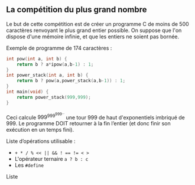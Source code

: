 ## La compétition du plus grand nombre

Le but de cette compétition est de créer un programme C de moins de 500 caractères renvoyant le plus grand entier possible. On suppose que l'on dispose d'une mémoire infinie, et que les entiers ne soient pas bornée.

Exemple de programme de 174 caractères :
```c
int pow(int a, int b) {
	return b ? a*ipow(a,b-1) : 1;
}
int power_stack(int a, int b) {
	return b ? pow(a,power_stack(a,b-1)) : 1;
}
int main(void) {
	return power_stack(999,999);
}
```
Ceci calcule $999^{999^{999^{...}}}$ une tour 999 de haut d'exponentiels imbriqué de $999$.
Le programme DOIT retourner à la fin l’entier (et donc finir son exécution en un temps fini).

Liste d’opérations utilisable : 
 - `+ * / % << || && ! == != < >`
 - L'opérateur ternaire `a ? b : c`
 - Les `#define`
 
Liste 
<!--stackedit_data:
eyJoaXN0b3J5IjpbLTE3OTE4MTI1MzgsLTU5MDczNTc0MywxNT
gxMTA3MjI3XX0=
-->